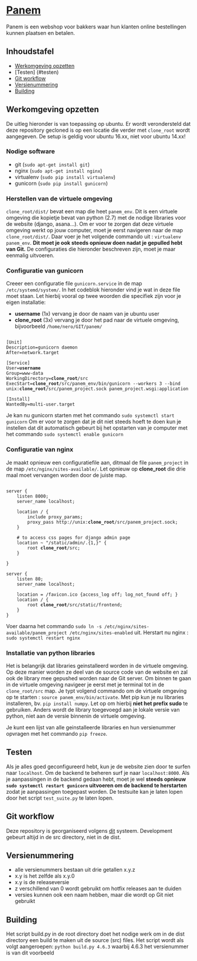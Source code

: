 # [Panem](http://panem.be)

Panem is een webshop voor bakkers waar hun klanten online bestellingen kunnen plaatsen en betalen. 

## Inhoudstafel
- [Werkomgeving opzetten](#werkomgeving-opzetten)
- [Testen] (#testen)
- [Git workflow](#git-workflow)
- [Versienummering](#versienummering)
- [Building](#building)

## Werkomgeving opzetten
De uitleg hieronder is van toepassing op ubuntu. Er wordt verondersteld dat deze repository gecloned is op een locatie die verder met `clone_root` wordt aangegeven. De setup is geldig voor ubuntu 16.xx, niet voor ubuntu 14.xx!

### Nodige software
- git (`sudo apt-get install git`)
- nginx (`sudo apt-get install nginx`)
- virtualenv (`sudo pip install virtualenv`)
- gunicorn (`sudo pip install gunicorn`)

### Herstellen van de virtuele omgeving
`clone_root/dist/` bevat een map die heet `panem_env`. Dit is een virtuele omgeving die kopietje bevat van python (2.7) met de nodige libraries voor de website (django, asana...). Om er voor te zorgen dat deze virtuele omgeving werkt op jouw computer, moet je eerst navigeren naar de map `clone_root/dist/`. Daar voer je het volgende commando uit : `virtualenv panem_env`. **Dit moet je ook steeds opnieuw doen nadat je gepulled hebt van Git.** De configuraties die hieronder beschreven zijn, moet je maar eenmalig uitvoeren. 

### Configuratie van gunicorn

Creeer een configuratie file `gunicorn.service` in de map `/etc/systemd/system/`. In het codeblok hieronder vind je wat in deze file moet staan. Let hierbij vooral op twee woorden die specifiek zijn voor je eigen installatie:
  - **username** (1x) vervang je door de naam van je ubuntu user
  - **clone_root** (3x) vervang je door het pad naar de virtuele omgeving, bijvoorbeeld `/home/nero/GIT/panem/`
  
<pre><code>
[Unit]
Description=gunicorn daemon
After=network.target

[Service]
User=<b>username</b>
Group=www-data
WorkingDirectory=<b>clone_root</b>/src
ExecStart=<b>clone_root</b>/src/panem_env/bin/gunicorn --workers 3 --bind unix:<b>clone_root</b>/src/panem_project.sock panem_project.wsgi:application

[Install]
WantedBy=multi-user.target
</code></pre>
Je kan nu gunicorn starten met het commando `sudo systemctl start gunicorn`
Om er voor te zorgen dat je dit niet steeds hoeft te doen kun je instellen dat dit automatisch gebeurt bij het opstarten van je computer met het commando `sudo systemctl enable gunicorn`

### Configuratie van nginx

Je maakt opnieuw een configuratiefile aan, ditmaal de file `panem_project` in de map `/etc/nginx/sites-available/`. Let opnieuw op **clone_root** die drie maal moet vervangen worden door de juiste map. 

<pre><code>
server {
    listen 8000;
    server_name localhost;

    location / {
        include proxy_params;
        proxy_pass http://unix:<b>clone_root</b>/src/panem_project.sock;
    }
    
    # to access css pages for django admin page
    location ~ "/static/admin/.{1,}" {
        root <b>clone_root</b>/src;
    }

}

server {
    listen 80;
    server_name localhost;

    location = /favicon.ico {access_log off; log_not_found off; }
    location / {
        root <b>clone_root</b>/src/static/frontend;
    }
}
</code></pre>

Voer daarna het commando `sudo ln -s /etc/nginx/sites-available/panem_project /etc/nginx/sites-enabled` uit. 
Herstart nu nginx : `sudo systemctl restart nginx`

### Installatie van python libraries
Het is belangrijk dat libraries geinstalleerd worden in de virtuele omgeving. Op deze manier worden ze deel van de source code van de website en zal ook de library mee gepushed worden naar de Git server. Om binnen te gaan in de virtuele omgeving navigeer je eerst met je terminal tot in de `clone_root/src` map. Je typt volgend commando om de virtuele omgeving op te starten : `source panem_env/bin/activate`. Met pip kun je nu libraries installeren, bv. `pip install numpy`. Let op om hierbij **niet het prefix sudo** te gebruiken. Anders wordt de library toegevoegd aan je lokale versie van python, niet aan de versie binnenin de virtuele omgeving.  

Je kunt een lijst van alle geinstalleerde libraries en hun versienummer opvragen met het commando `pip freeze`. 

## Testen
Als je alles goed geconfigureerd hebt, kun je de website zien door te surfen naar `localhost`. Om de backend te beheren surf je naar `localhost:8000`. Als je aanpassingen in de backend gedaan hebt, moet je wel **steeds opnieuw `sudo systemctl restart gunicorn` uitvoeren om de backend te herstarten** zodat je aanpassingen toegepast worden. De testsuite kan je laten lopen door het script `test_suite.py` te laten lopen.

## Git workflow
Deze repository is georganiseerd volgens [dit](http://nvie.com/posts/a-successful-git-branching-model/#feature-branches) systeem. Development gebeurt altijd in de src directory, niet in de dist. 

## Versienummering
- alle versienummers bestaan uit drie getallen x.y.z
- x.y is het zelfde als x.y.0
- x.y is de releaseversie
- z verschillend van 0 wordt gebruikt om hotfix releases aan te duiden
- versies kunnen ook een naam hebben, maar die wordt op Git niet gebruikt

## Building
Het script build.py in de root directory doet het nodige werk om in de dist directory een build te maken uit de source (src) files. Het script wordt als volgt aangeroepen: 
`python build.py 4.6.3` waarbij 4.6.3 het versienummer is van dit voorbeeld

